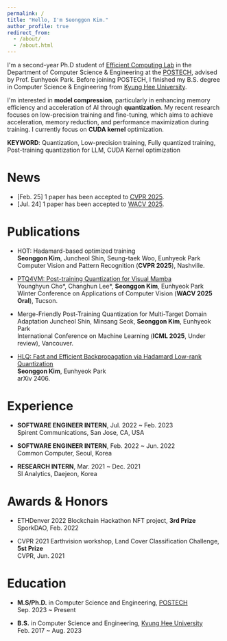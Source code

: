 ```yaml
---
permalink: /
title: "Hello, I'm Seonggon Kim."
author_profile: true
redirect_from: 
  - /about/
  - /about.html
---
```


I'm a second-year Ph.D student of [Efficient Computing Lab](https://sites.google.com/view/eh-p) in the Department of Computer Science & Engineering at the [POSTECH](https://www.postech.ac.kr), advised by Prof. Eunhyeok Park. Before joining POSTECH, I finished my B.S. degree in Computer Science & Engineering from [Kyung Hee University](https://www.khu.ac.kr).

I'm interested in **model compression**, particularly in enhancing memory efficiency and acceleration of AI through **quantization**. My recent research focuses on low-precision training and fine-tuning, which aims to achieve acceleration, memory reduction, and performance maximization during training. I currently focus on **CUDA kernel** optimization.

**KEYWORD**: Quantization, Low-precision training, Fully quantized training, Post-training quantization for LLM, CUDA Kernel optimization


News
======
- [Feb. 25] 1 paper has been accepted to [CVPR 2025](https://cvpr.thecvf.com/).
- [Jul. 24] 1 paper has been accepted to [WACV 2025](wacv2025.thecvf.com).


Publications
======

- HOT: Hadamard-based optimized training  
**Seonggon Kim**, Juncheol Shin, Seung-taek Woo, Eunhyeok Park  
Computer Vision and Pattern Recognition (**CVPR 2025**), Nashville.

- [PTQ4VM: Post-training Quantization for Visual Mamba](https://arxiv.org/abs/2412.20386)  
Younghyun Cho*, Changhun Lee*, **Seonggon Kim**, Eunhyeok Park  
Winter Conference on Applications of Computer Vision (**WACV 2025 Oral**), Tucson.

- Merge-Friendly Post-Training Quantization for Multi-Target Domain Adaptation 
Juncheol Shin, Minsang Seok, **Seonggon Kim**, Eunhyeok Park  
International Conference on Machine Learning (**ICML 2025**, Under review), Vancouver.

- [HLQ: Fast and Efficient Backpropagation via Hadamard Low-rank Quantization](https://arxiv.org/abs/2406.15102)  
**Seonggon Kim**, Eunhyeok Park  
arXiv 2406.


Experience
======
- **SOFTWARE ENGINEER INTERN**, Jul. 2022 ~ Feb. 2023   
Spirent Communications, San Jose, CA, USA

- **SOFTWARE ENGINEER INTERN**, Feb. 2022 ~ Jun. 2022  
Common Computer, Seoul, Korea

- **RESEARCH INTERN**, Mar. 2021 ~ Dec. 2021  
SI Analytics, Daejeon, Korea




Awards & Honors
======
- ETHDenver 2022 Blockchain Hackathon NFT project, **3rd Prize**  
SporkDAO, Feb. 2022

- CVPR 2021 Earthvision workshop, Land Cover Classification Challenge, **5st Prize**  
CVPR, Jun. 2021




Education
======
- **M.S/Ph.D.** in Computer Science and Engineering, [POSTECH](https://www.postech.ac.kr)  
Sep. 2023 ~ Present

- **B.S.** in Computer Science and Engineering, [Kyung Hee University](https://www.khu.ac.kr)  
Feb. 2017 ~ Aug. 2023
